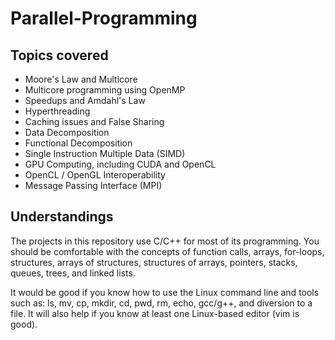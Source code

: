 # Parallel-Programming

## Topics covered
- Moore's Law and Multicore
- Multicore programming using OpenMP
- Speedups and Amdahl's Law
- Hyperthreading
- Caching issues and False Sharing
- Data Decomposition
- Functional Decomposition
- Single Instruction Multiple Data (SIMD)
- GPU Computing, including CUDA and OpenCL
- OpenCL / OpenGL Interoperability
- Message Passing Interface (MPI)

## Understandings

The projects in this repository use C/C++ for most of its programming. You should be comfortable with the concepts of function calls, arrays, for-loops, structures, arrays of structures, structures of arrays, pointers, stacks, queues, trees, and linked lists.  

It would be good if you know how to use the Linux command line and tools such as: ls, mv, cp, mkdir, cd, pwd, rm, echo, gcc/g++, and diversion to a file. It will also help if you know at least one Linux-based editor (vim is good).
